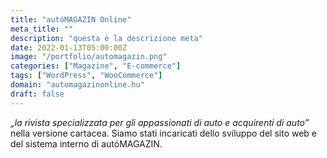 ```yaml
---
title: "autóMAGAZIN Online"
meta_title: ""
description: "questa è la descrizione meta"
date: 2022-01-13T05:00:00Z
image: "/portfolio/automagazin.png"
categories: ["Magazine", "E-commerce"]
tags: ["WordPress", "WooCommerce"]
domain: "automagazinonline.hu"
draft: false
---
```


_„la rivista specializzata per gli appassionati di auto e acquirenti di auto”_ nella versione cartacea. Siamo stati incaricati dello sviluppo del sito web e del sistema interno di autóMAGAZIN.
